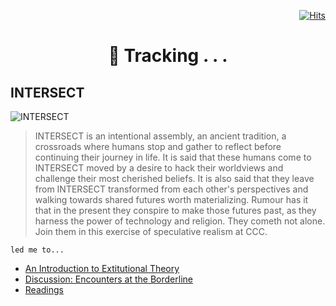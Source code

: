 <div align="right">
  
[![Hits](https://hits.seeyoufarm.com/api/count/incr/badge.svg?url=https%3A%2F%2Fgithub.com%2FUnderground-Railroad%2FmagnificentMammals%2Fblob%2Fmain%2FbrainDump%2Ftracking.md&count_bg=%23FF31BA&title_bg=%23555555&icon=macys.svg&icon_color=%23FF31BA&title=hits&edge_flat=false)](https://hits.seeyoufarm.com)
  
 </div>
 
<h1 align="center"> 🧐 Tracking . . . </h1> 

## INTERSECT
![INTERSECT](https://cdn.discordapp.com/attachments/918836299555811338/929853508423933982/unknown.png)
> INTERSECT is an intentional assembly, an ancient tradition, a crossroads where humans stop and gather to reflect before continuing their journey in life. It is said that these humans come to INTERSECT moved by a desire to hack their worldviews and challenge their most cherished beliefs. It is also said that they leave from INTERSECT transformed from each other's perspectives and walking towards shared futures worth materializing. Rumour has it that in the present they conspire to make those futures past, as they harness the power of technology and religion. They cometh not alone. Join them in this exercise of speculative realism at CCC. <br>

`led me to...`<br>

- [An Introduction to Extitutional Theory](https://medium.com/berkman-klein-center/an-introduction-to-extitutional-theory-e74b5a49ea53) 
- [Discussion: Encounters at the Borderline](https://extitutions.org/2020/01/04/encounters-at-the-borderline.html)
- [Readings](https://extitutions.org/bib)



